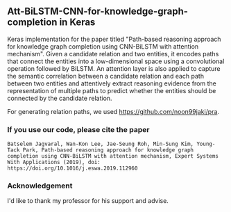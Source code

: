 ## Att-BiLSTM-CNN-for-knowledge-graph-completion in Keras


Keras implementation for the paper titled "Path-based reasoning approach for knowledge graph completion using CNN-BiLSTM with attention mechanism". Given a candidate relation and two entities, it encodes paths that connect the entities into a low-dimensional space using a convolutional operation followed by BiLSTM. An attention layer is also applied to capture the semantic correlation between a candidate relation and each path between two entities and attentively extract reasoning evidence from the representation of multiple paths to predict whether the entities should be connected by the candidate relation. 

For generating relation paths, we used https://github.com/noon99jaki/pra.

### If you use our code, please cite the paper

```
Batselem Jagvaral, Wan-Kon Lee, Jae-Seung Roh, Min-Sung Kim, Young-Tack Park, Path-based reasoning approach for knowledge graph completion using CNN-BiLSTM with attention mechanism, Expert Systems With Applications (2019), doi: https://doi.org/10.1016/j.eswa.2019.112960

```

### Acknowledgement

I'd like to thank my professor for his support and advise.

